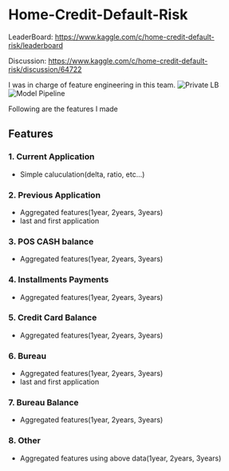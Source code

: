 # Home-Credit-Default-Risk
LeaderBoard: https://www.kaggle.com/c/home-credit-default-risk/leaderboard

Discussion: https://www.kaggle.com/c/home-credit-default-risk/discussion/64722

I was in charge of feature engineering in this team.
![Private LB](https://github.com/KazukiOnodera/Home-Credit-Default-Risk/blob/master/LB/%E3%82%B9%E3%82%AF%E3%83%AA%E3%83%BC%E3%83%B3%E3%82%B7%E3%83%A7%E3%83%83%E3%83%88%202018-08-30%2013.42.37.png)
![Model Pipeline](https://github.com/KazukiOnodera/Home-Credit-Default-Risk/blob/master/other/model_structure_v8_blending.png)

Following are the features I made

## Features
### 1. Current Application
* Simple caluculation(delta, ratio, etc...)
### 2. Previous Application
* Aggregated features(1year, 2years, 3years)
* last and first application
### 3. POS CASH balance
* Aggregated features(1year, 2years, 3years)
### 4. Installments Payments
* Aggregated features(1year, 2years, 3years)
### 5. Credit Card Balance
* Aggregated features(1year, 2years, 3years)
### 6. Bureau
* Aggregated features(1year, 2years, 3years)
* last and first application
### 7. Bureau Balance
* Aggregated features(1year, 2years, 3years)
### 8. Other
* Aggregated features using above data(1year, 2years, 3years)

